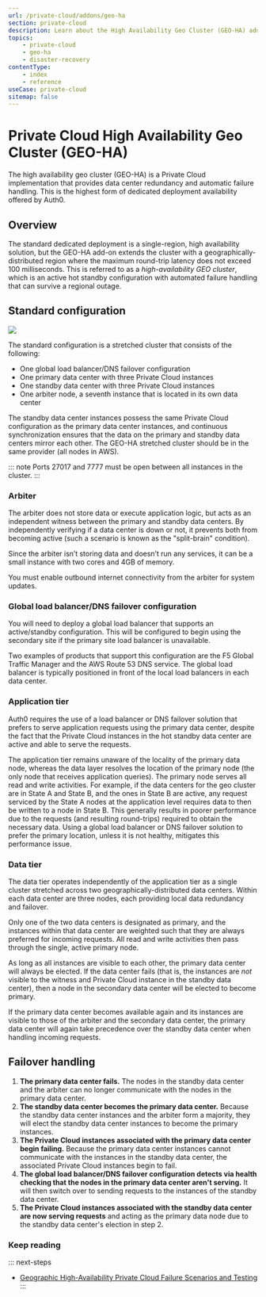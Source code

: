 ```yaml
---
url: /private-cloud/addons/geo-ha
section: private-cloud
description: Learn about the High Availability Geo Cluster (GEO-HA) add-on available to Private Cloud customers.
topics:
    - private-cloud
    - geo-ha
    - disaster-recovery
contentType: 
    - index
    - reference
useCase: private-cloud
sitemap: false
---
```

# Private Cloud High Availability Geo Cluster (GEO-HA)

The high availability geo cluster (GEO-HA) is a Private Cloud implementation that provides data center redundancy and automatic failure handling. This is the highest form of dedicated deployment availability offered by Auth0.

## Overview

The standard dedicated deployment is a single-region, high availability solution, but the GEO-HA add-on extends the cluster with a geographically-distributed region where the maximum round-trip latency does not exceed 100 milliseconds. This is referred to as a *high-availability GEO cluster*, which is an active hot standby configuration with automated failure handling that can survive a regional outage.

## Standard configuration

![](/media/articles/appliance/geo-ha.png)

The standard configuration is a stretched cluster that consists of the following:

* One global load balancer/DNS failover configuration
* One primary data center with three Private Cloud instances
* One standby data center with three Private Cloud instances
* One arbiter node, a seventh instance that is located in its own data center

The standby data center instances possess the same Private Cloud configuration as the primary data center instances, and continuous synchronization ensures that the data on the primary and standby data centers mirror each other. The GEO-HA stretched cluster should be in the same provider (all nodes in AWS).

::: note
  Ports 27017 and 7777 must be open between all instances in the cluster.
:::

### Arbiter

The arbiter does not store data or execute application logic, but acts as an independent witness between the primary and standby data centers. By independently verifying if a data center is down or not, it prevents both from becoming active (such a scenario is known as the "split-brain" condition).

Since the arbiter isn’t storing data and doesn’t run any services, it can be a small instance with two cores and 4GB of memory.

You must enable outbound internet connectivity from the arbiter for system updates.

### Global load balancer/DNS failover configuration

You will need to deploy a global load balancer that supports an active/standby configuration. This will be configured to begin using the secondary site if the primary site load balancer is unavailable.

Two examples of products that support this configuration are the F5 Global Traffic Manager and the AWS Route 53 DNS service. The global load balancer is typically positioned in front of the local load balancers in each data center.

### Application tier

Auth0 requires the use of a load balancer or DNS failover solution that prefers to serve application requests using the primary data center, despite the fact that the Private Cloud instances in the hot standby data center are active and able to serve the requests.

The application tier remains unaware of the locality of the primary data node, whereas the data layer resolves the location of the primary node (the only node that receives application queries). The primary node serves all read and write activities. For example, if the data centers for the geo cluster are in State A and State B, and the ones in State B are active, any request serviced by the State A nodes at the application level requires data to then be written to a node in State B. This generally results in poorer performance due to the requests (and resulting round-trips) required to obtain the necessary data. Using a global load balancer or DNS failover solution to prefer the primary location, unless it is not healthy, mitigates this performance issue.

### Data tier

The data tier operates independently of the application tier as a single cluster stretched across two geographically-distributed data centers. Within each data center are three nodes, each providing local data redundancy and failover.

Only one of the two data centers is designated as primary, and the instances within that data center are weighted such that they are always preferred for incoming requests. All read and write activities then pass through the single, active primary node.

As long as all instances are visible to each other, the primary data center will always be elected. If the data center fails (that is, the instances are *not* visible to the witness and Private Cloud instance in the standby data center), then a node in the secondary data center will be elected to become primary.

If the primary data center becomes available again and its instances are visible to those of the arbiter and the secondary data center, the primary data center will again take precedence over the standby data center when handling incoming requests.

## Failover handling

1. **The primary data center fails.** The nodes in the standby data center and the arbiter can no longer communicate with the nodes in the primary data center.
2. **The standby data center becomes the primary data center.** Because the standby data center instances and the arbiter form a majority, they will elect the standby data center instances to become the primary instances.
3. **The Private Cloud instances associated with the primary data center begin failing.** Because the primary data center instances cannot communicate with the instances in the standby data center, the associated Private Cloud instances begin to fail.
4. **The global load balancer/DNS failover configuration detects via health checking that the nodes in the primary data center aren't serving.** It will then switch over to sending requests to the instances of the standby data center.
5. **The Private Cloud instances associated with the standby data center are now serving requests** and acting as the primary data node due to the standby data center's election in step 2.

### Keep reading

::: next-steps
* [Geographic High-Availability Private Cloud Failure Scenarios and Testing](/private-cloud/addons/geo-ha/disaster-recovery)
:::
